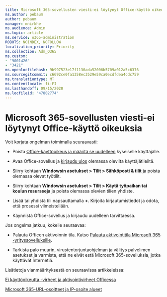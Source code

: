 ```yaml
---
title: Microsoft 365-sovellusten viesti-ei löytynyt Office-käyttö oikeuksia
ms.author: pebaum
author: pebaum
manager: mnirkhe
ms.audience: Admin
ms.topic: article
ms.service: o365-administration
ROBOTS: NOINDEX, NOFOLLOW
localization_priority: Priority
ms.collection: Adm_O365
ms.custom:
- "9001426"
- "3421"
ms.openlocfilehash: 9b997523e17f1130ada52006b5709a012a5c6376
ms.sourcegitcommit: c6692ce0fa1358ec3529e59ca0ecdfdea4cdc759
ms.translationtype: MT
ms.contentlocale: fi-FI
ms.lasthandoff: 09/15/2020
ms.locfileid: "47802774"
---
```

# <a name="microsoft-365-apps-message---couldnt-find-office-licenses-associated"></a>Microsoft 365-sovellusten viesti-ei löytynyt Office-käyttö oikeuksia

Voit korjata ongelman toimimalla seuraavasti:

- Poista [Office-käyttöoikeus ja määritä se uudelleen](https://docs.microsoft.com/microsoft-365/admin/manage/assign-licenses-to-users) kyseiselle käyttäjälle.

- Avaa Office-sovellus ja [kirjaudu ulos](https://support.office.com/article/sign-out-of-office-5a20dc11-47e9-4b6f-945d-478cb6d92071) olemassa olevilta käyttäjätileiltä.

- Siirry kohtaan **Windowsin asetukset > Tilit > Sähköposti & tilit** ja poista olemassa olevat työtilit.

- Siirry kohtaan **Windowsin asetukset > Tilit > Käytä työpaikan tai koulun resursseja** ja poista olemassa olevien tilien yhdiste.

- Lisää tai yhdistä tili napsauttamalla **+**. Kirjoita kirjautumistiedot ja odota, että prosessi viimeistellään.

- Käynnistä Office-sovellus ja kirjaudu uudelleen tarvittaessa.

Jos ongelma jatkuu, kokeile seuraavaa:

- Palauta Officen aktivoinnin tila. Katso [Palauta aktivointitila Microsoft 365 -yrityssovelluksille](https://docs.microsoft.com/office365/troubleshoot/activation/reset-office-365-proplus-activation-state).

- Tarkista palo muurin, virustentorjuntaohjelman ja välitys palvelimen asetukset ja varmista, että ne eivät estä Microsoft 365-sovelluksia, jotka käyttävät Internetiä. 

Lisätietoja vianmäärityksestä on seuraavissa artikkeleissa:

[Ei käyttöoikeutta -virheet ja aktivointivirheet Officessa](https://support.office.com/Article/0d23d3c0-c19c-4b2f-9845-5344fedc4380?wt.mc_id=Alchemy_ClientDIA)

[Microsoft 365-URL-osoitteet ja IP-osoite alueet](https://docs.microsoft.com/office365/enterprise/urls-and-ip-address-ranges)
